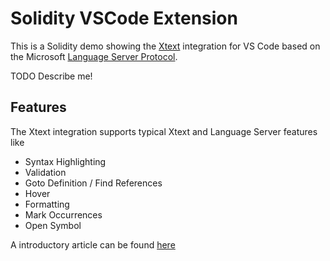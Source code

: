 # Solidity VSCode Extension

This is a Solidity demo showing the [Xtext](https://www.eclipse.org/Xtext/) integration for VS Code based on the Microsoft [Language Server Protocol](https://github.com/Microsoft/language-server-protocol).

TODO Describe me!


## Features

The Xtext integration supports typical Xtext and Language Server features like

* Syntax Highlighting
* Validation
* Goto Definition / Find References
* Hover
* Formatting
* Mark Occurrences
* Open Symbol

A introductory article can be found [here](https://blogs.itemis.com/en/integrating-xtext-language-support-in-visual-studio-code)

